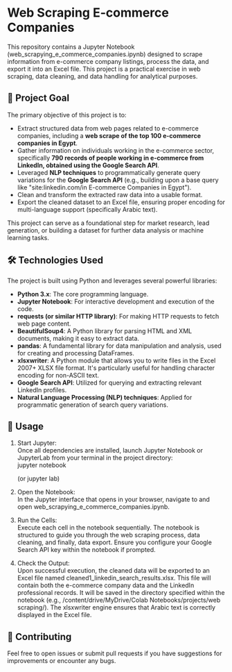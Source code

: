 # **Web Scraping E-commerce Companies**

This repository contains a Jupyter Notebook (web\_scrapying\_e\_commerce\_companies.ipynb) designed to scrape information from e-commerce company listings, process the data, and export it into an Excel file. This project is a practical exercise in web scraping, data cleaning, and data handling for analytical purposes.

## **🎯 Project Goal**

The primary objective of this project is to:

* Extract structured data from web pages related to e-commerce companies, including a **web scrape of the top 100 e-commerce companies in Egypt**.  
* Gather information on individuals working in the e-commerce sector, specifically **790 records of people working in e-commerce from LinkedIn, obtained using the Google Search API**.
* Leveraged **NLP techniques** to programmatically generate query variations for the **Google Search API** (e.g., building upon a base query like "site:linkedin.com/in E-commerce Companies in Egypt").  
* Clean and transform the extracted raw data into a usable format.  
* Export the cleaned dataset to an Excel file, ensuring proper encoding for multi-language support (specifically Arabic text).

This project can serve as a foundational step for market research, lead generation, or building a dataset for further data analysis or machine learning tasks.

## **🛠️ Technologies Used**

The project is built using Python and leverages several powerful libraries:

* **Python 3.x**: The core programming language.  
* **Jupyter Notebook**: For interactive development and execution of the code.  
* **requests (or similar HTTP library)**: For making HTTP requests to fetch web page content.  
* **BeautifulSoup4**: A Python library for parsing HTML and XML documents, making it easy to extract data.  
* **pandas**: A fundamental library for data manipulation and analysis, used for creating and processing DataFrames.  
* **xlsxwriter**: A Python module that allows you to write files in the Excel 2007+ XLSX file format. It's particularly useful for handling character encoding for non-ASCII text.  
* **Google Search API**: Utilized for querying and extracting relevant LinkedIn profiles.
* **Natural Language Processing (NLP) techniques**: Applied for programmatic generation of search query variations.

## **🏃 Usage**

1. Start Jupyter:  
   Once all dependencies are installed, launch Jupyter Notebook or JupyterLab from your terminal in the project directory:  
   jupyter notebook

   (or jupyter lab)  
2. Open the Notebook:  
   In the Jupyter interface that opens in your browser, navigate to and open web\_scrapying\_e\_commerce\_companies.ipynb.  
3. Run the Cells:  
   Execute each cell in the notebook sequentially. The notebook is structured to guide you through the web scraping process, data cleaning, and finally, data export. Ensure you configure your Google Search API key within the notebook if prompted.  
4. Check the Output:  
   Upon successful execution, the cleaned data will be exported to an Excel file named cleaned1\_linkedin\_search\_results.xlsx. This file will contain both the e-commerce company data and the LinkedIn professional records. It will be saved in the directory specified within the notebook (e.g., /content/drive/MyDrive/Colab Notebooks/projects/web scraping/). The xlsxwriter engine ensures that Arabic text is correctly displayed in the Excel file.

## **🤝 Contributing**

Feel free to open issues or submit pull requests if you have suggestions for improvements or encounter any bugs.

